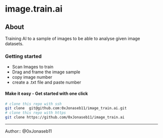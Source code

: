 # image.train.ai

## About
Training AI to a sample of images to be able to analyse given image datasets.
### Getting started
- Scan Images to train
- Drag and frame the image sample
- copy image number
- create a .txt file and paste number

#### Make it easy - Get started with one click
```sh
# clone this repo with ssh 
git clone  git@github.com:0xJonaseb11/image_train.ai.git 
# clone this repo with https
git clone https://github.com/0xJonaseb11/image_train.ai
```

---------------------

Author:: @0xJonaseb11